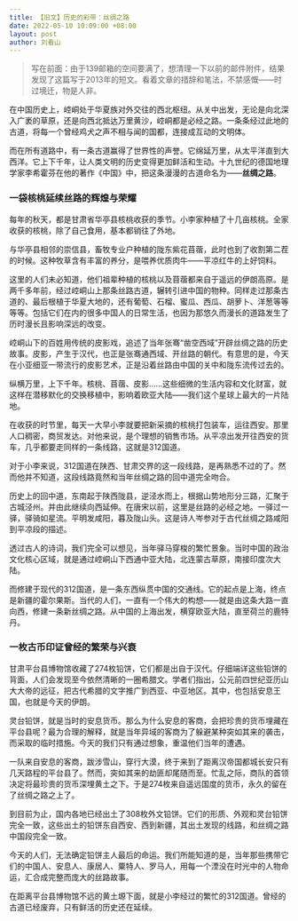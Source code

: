 ```yaml
---
title: 【旧文】历史的彩带：丝绸之路
date: 2022-05-10 10:09:00 +08:00
layout: post
author: 刘看山
---
```


> 写在前面：由于139邮箱的空间要满了，想清理一下以前的邮件附件，结果发现了这篇写于2013年的短文。看着文章的措辞和笔法，不禁感慨——时过境迁，物是人非。

在中国历史上，崆峒处于华夏族对外交往的西北枢纽。从关中出发，无论是向北深入广袤的草原，还是向西北抵达万里黄沙，崆峒都是必经之路。一条条经过此地的古道，将每一个曾经鸡犬之声不相与闻的国都，连接成互动的文明体。

而在所有道路中，有一条古道赢得了世界性的声誉。它绵延万里，从太平洋直到大西洋。它上下千年，让人类文明的历史变得更加鲜活和生动。十九世纪的德国地理学家李希霍芬在他的著作《中国》中，把这条漫漫的古道命名为——**丝绸之路**。


### 一袋核桃延续丝路的辉煌与荣耀

每年的秋天，都是甘肃省华亭县核桃收获的季节。小李家种植了十几亩核桃。全家收获的核桃，除了自己食用，基本都销往了外地。

与华亭县相邻的崇信县，畜牧专业户种植的陇东紫花苜蓿，此时也到了收割第二茬的时候。这种牧草含有丰富的养分，是喂养优质肉牛——平凉红牛的上好饲料。

这里的人们未必知道，他们祖辈种植的核桃以及苜蓿都来自于遥远的伊朗高原。是两千多年前，经过崆峒山上那条丝路古道，辗转引进中国的物种。同样走过那条古道的、最后根植于华夏大地的，还有葡萄、石榴、蜜瓜、西瓜、胡萝卜、洋葱等等等等。包括它们在内的很多中国人的日常生活，也因为那悠久而漫长的道路发生了历时漫长且影响深远的改变。

崆峒山下的百姓用传统的皮影戏，追述了当年张骞“凿空西域”开辟丝绸之路的历史故事。皮影，产生于汉代，也正是张骞通西域、开丝路的朝代。有意思的是，今天在小亚细亚一带流行的皮影艺术，正是沿着丝路由中国的关中和陇东流传过去的。

纵横万里，上下千年。核桃、苜蓿、皮影……这些细微的生活内容和文化财富，就这样在潜移默化的交换移植中，影响着欧亚大陆——我们这个星球上最大的一片陆地。

在收获的时节里，每天一大早小李就要把新采摘的核桃打包装车，运往西安。那里人口稠密，商贸发达。对他来说，是个理想的销售市场。从平凉出发开往西安的货车，几乎都要走同样的一条线路，这就是312国道。

对于小李来说，312国道在陕西、甘肃交界的这一段线路，是再熟悉不过的了。然而他并不知道，这段线路竟然和当年丝绸之路的回中道完全吻合。

历史上的回中道，东南起于陕西陇县，逆泾水而上，根据山势地形分三路，汇聚于古城泾州。并由此继续向西延伸。在唐宋以前，这里是丝路的必经之地。一驿过一驿，驿骑如星流。平明发咸阳，暮及陇山头。这是诗人岑参对于古代丝绸之路咸阳到平凉段的描述。

透过古人的诗词，我们完全可以想见，当年驿马穿梭的繁忙景象。当时中国的政治文化核心区域，就是通过崆峒山下西通中亚大陆，北连蒙古草原，南接印度次大陆。

而修建于现代的312国道，是一条东西纵贯中国的交通线。它的起点是上海，终点是新疆的霍尔果斯。当代的人们，一直有一个伟大的构想——就是由这条大路一直向西，修建一条新丝绸之路。从中国的上海出发，横穿欧亚大陆，直至荷兰的鹿特丹。


### 一枚古币印证曾经的繁荣与兴衰

甘肃平台县博物馆收藏了274枚铅饼，它们都是出自于汉代。仔细端详这些铅饼的背面，人们会发现至今依然清晰的一圈希腊文。学者们指出，公元前四世纪亚历山大大帝的远征，把古代希腊的文字推广到西亚、中亚地区。其中，也包括安息王国，也就是今天的伊朗。

灵台铅饼，就是当时的安息货币。那么为什么安息的客商，会把珍贵的货币埋藏在平台县呢？最为合理的解释，就是当年异域的客商为了躲避某种突如其来的袭击，而采取的临时措施。今天的我们只有通过想象，重温他们当年的遭遇。

一队来自安息的客商，跋涉雪山，穿行大漠，终于来到了距离汉帝国都城长安只有几天路程的平台县了。然而，突如其来的劫匪却尾随而至。忙乱之际，商队的首领决定将最珍贵的货币深埋黄土之下。于是274枚来自遥远国度的货币，永久的留在了丝绸之路之上了。

到目前为止，国内各地已经出土了308枚外文铅饼。它们的形质、外观和灵台铅饼完全一致，这些出土的铅饼东自西安、西到新疆，其出土发现的线路，和丝绸之路中国段完全一致。

今天的人们，无法确定铅饼主人最后的命运。我们所能知道的是，当年那些携带它们的中国人、安息人、康居人、粟特人、罗马人，用每一个湮没在时光中的人物命运，汇合成完整而庞大的丝路故事。

在距离平台县博物馆不远的黄土塬下面，就是小李经过的繁忙的312国道。曾经的古道已经废弃，只有鲜活的历史还在延续。